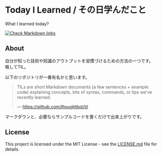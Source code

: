 # Today I Learned / その日学んだこと

What I learned today?

[![Check Markdown links](https://github.com/murnana/TIL/actions/workflows/markdown-link-check.yml/badge.svg)](https://github.com/murnana/TIL/actions/workflows/markdown-link-check.yml)

## About
自分が知った技術や知識のアウトプットを習慣づけるための方法の一つです。
略してTIL。

以下のリポジトリが一番有名かと思います。

> TILs are short Markdown documents (a few sentences + example code) explaining concepts, bits of syntax, commands, or tips we've recently learned.
>
> — https://github.com/thoughtbot/til

マークダウンと、必要ならサンプルコードを書くだけで出来上がりです。


## License
This project is licensed under the MIT License - see the [LICENSE.md](LICENSE.md) file for details.
